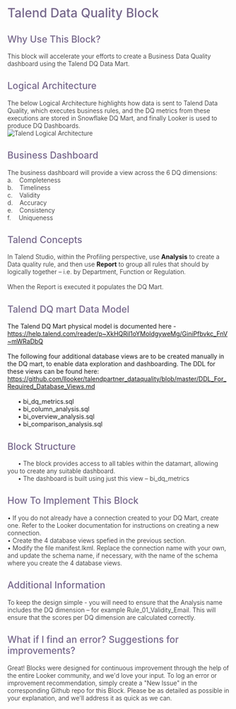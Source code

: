<h1 style="padding-bottom:0px;color:#76678b;font-weight:500">Talend Data Quality Block</h1>
<p style="font-weight: 300">
</p>
<h2 style="padding-bottom:0px;color:#76678b;font-weight:500">Why Use This Block?</h2>
<p style="font-weight: 300">
This block will accelerate your efforts to create a Business Data Quality dashboard using the Talend DQ Data Mart.
</p>
<h2 style="padding-bottom:0px;color:#76678b;font-weight:500">Logical Architecture</h2>
<p style="font-weight: 300">
The below Logical Architecture highlights how data is sent to Talend Data Quality, which executes business rules, and the DQ metrics from these executions are stored in Snowflake DQ Mart, and finally Looker is used to produce DQ Dashboards.<br>
<img src="https://raw.githubusercontent.com/llooker/talendpartner_dataquality/master/talend_logical_architecture.png" alt="Talend Logical Architecture">
</p>
<h2 style="padding-bottom:0px;color:#76678b;font-weight:500">Business Dashboard</h2>
<p style="font-weight: 300">
The business dashboard will provide a view across the 6 DQ dimensions: <br>
a.      Completeness<br>
b.      Timeliness<br>
c.      Validity<br>
d.      Accuracy <br>
e.      Consistency<br>
f.       Uniqueness 
</p>
<h2 style="padding-bottom:0px;color:#76678b;font-weight:500">Talend Concepts</h2>
<p style="font-weight: 300">
In Talend Studio, within the Profiling perspective, use <strong>Analysis</strong> to create a Data quality rule, and then use <strong>Report</strong> to group all rules that should by logically together – i.e. by Department, Function or Regulation.<br><br>
When the Report is executed it populates the DQ Mart.
</p>
<h2 style="padding-bottom:0px;color:#76678b;font-weight:500">Talend DQ mart Data Model</h2>
<p style="font-weight: 300">

The Talend DQ Mart physical model is documented here - <br>
<a href="https://help.talend.com/reader/p~XkHQRil1oYMoldgyweMg/GiniPfbvkc_FnV~mWRaDbQ">https://help.talend.com/reader/p~XkHQRil1oYMoldgyweMg/GiniPfbvkc_FnV~mWRaDbQ</a><br><br>
The following four additional database views are to be created manually in the DQ mart, to enable data exploration and dashboarding.  The DDL for these views can be found here:<br>
<a href="https://github.com/llooker/talendpartner_dataquality/blob/master/DDL_For_Required_Database_Views.md">https://github.com/llooker/talendpartner_dataquality/blob/master/DDL_For_Required_Database_Views.md</a>
<br><br>
&nbsp; &nbsp; &nbsp; •  bi_dq_metrics.sql<br>
&nbsp; &nbsp; &nbsp; •  bi_column_analysis.sql<br>
&nbsp; &nbsp; &nbsp; •  bi_overview_analysis.sql<br>
&nbsp; &nbsp; &nbsp; •  bi_comparison_analysis.sql
</p>
<h2 style="padding-bottom:0px;color:#76678b;font-weight:500">Block Structure</h2>
<p style="font-weight: 300">
&nbsp; &nbsp; &nbsp; •  The block provides access to all tables within the datamart, allowing you to create any suitable dashboard.<br>
&nbsp; &nbsp; &nbsp; •  The dashboard is built using just this view – bi_dq_metrics
</p>
<h2 style="padding-bottom:0px;color:#76678b;font-weight:500">How To Implement This Block</h2>
<p style="font-weight: 300">
•  If you do not already have a connection created to your DQ Mart, create one.  Refer to the Looker documentation for instructions on creating a new connection.<br>
•  Create the 4 database views spefied in the previous section.<br>
•  Modify the file manifest.lkml. Replace the connection name with your own, and update the schema name, if necessary, with the name of the schema where you create the 4 database views.
</p>
<h2 style="padding-bottom:0px;color:#76678b;font-weight:500">Additional Information</h2>
<p style="font-weight: 300">
To keep the design simple - you will need to ensure that the Analysis name includes the DQ dimension – for example Rule_01_Validity_Email. This will ensure that the scores per DQ dimension are calculated correctly.
</p>
<h2 style="padding-bottom:0px;color:#76678b;font-weight:500">What if I find an error? Suggestions for improvements?</h2>
<p style="font-weight: 300">
Great! Blocks were designed for continuous improvement through the help of the entire Looker community, and we'd love your input. To log an error or improvement recommendation, simply create a "New Issue" in the corresponding Github repo for this Block. Please be as detailed as possible in your explanation, and we'll address it as quick as we can.
</p>
